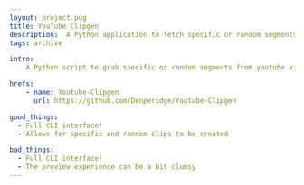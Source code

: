 ```yaml
---
layout: project.pug
title: YouTube Clipgen
description:  A Python application to fetch specific or random segments from Youtube videos 
tags: archive

intro:
    A Python script to grab specific or random segments from youtube videos, or videos on your hard drive. Simply enter the link, the desired start and end (or random clip length) in mm:ss or ss, repeat for every clip you want to make, and done!

hrefs:
    - name: Youtube-Clipgen
      url: https://github.com/Denperidge/Youtube-Clipgen

good_things:
  - Full CLI interface!
  - Allows for specific and random clips to be created

bad_things:
  - Full CLI interface!
  - The preview experience can be a bit clumsy
---
```

